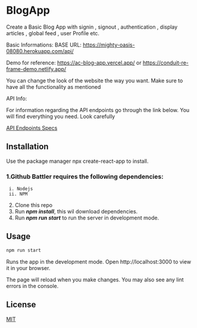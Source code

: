 # BlogApp
Create a Basic Blog App with signin , signout , authentication , display articles , global feed , user Profile etc.

Basic Informations:
BASE URL: https://mighty-oasis-08080.herokuapp.com/api/

Demo for reference: https://ac-blog-app.vercel.app/ or https://conduit-re-frame-demo.netlify.app/


You can change the look of the website the way you want. Make sure to have all the functionality as mentioned

API Info:


For information regarding the API endpoints go through the link below. You will find everything you need. Look carefully


[API Endpoints Specs](https://gist.github.com/nnnkit/88db374b4ce62587a86bb32dd0b36ccb)


## Installation

Use the package manager npx create-react-app to install.

### 1.Github Battler requires the following dependencies:
     i. Nodejs 
     ii. NPM 
 2. Clone this repo
 3. Run **_npm install_**, this wil download dependencies.
 4. Run ***npm run start*** to run the server in development mode.




## Usage

```python
npm run start

```




Runs the app in the development mode.
Open http://localhost:3000 to view it in your browser.

The page will reload when you make changes.
You may also see any lint errors in the console.

## License
[MIT](https://choosealicense.com/licenses/mit/)

